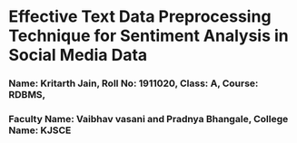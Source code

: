 # Effective Text Data Preprocessing Technique for Sentiment Analysis in Social Media Data
### Name: Kritarth Jain, Roll No: 1911020, Class: A, Course: RDBMS, 
### Faculty Name: Vaibhav vasani and Pradnya Bhangale, College Name: KJSCE
